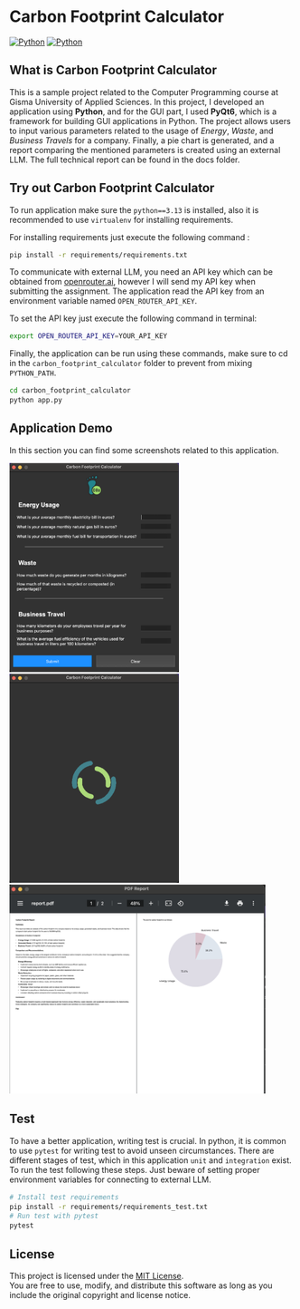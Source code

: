 # **Carbon Footprint Calculator**

[![Python](https://img.shields.io/badge/python-3.13-green)](https://www.python.org/downloads/release/python-3130/)
[![Python](https://img.shields.io/badge/PyQt6-6.7.1-blue)](https://pypi.org/project/PyQt6/)

## What is Carbon Footprint Calculator

This is a sample project related to the Computer Programming course at Gisma University of Applied Sciences.
In this project, I developed an application using <b>Python</b>, and for the GUI part, I used <b>PyQt6</b>, which
is a framework for building GUI applications in Python. The project allows users to input various parameters
related to the usage of <i>Energy</i>, <i>Waste</i>, and <i>Business Travels</i> for a company. Finally, a pie chart
is generated, and a report comparing the mentioned parameters is created using an external LLM.
The full technical report can be found in the docs folder.

## Try out Carbon Footprint Calculator

To run application make sure the `python==3.13` is installed, also it is recommended to use `virtualenv` for installing
requirements.

For installing requirements just execute the following command :

```bash
pip install -r requirements/requirements.txt
```

To communicate with external LLM, you need an API key which can be obtained from
<a href="https://openrouter.ai/settings/keys">openrouter.ai</a>, however I will send my API key when submitting the
assignment.
The application read the API key from an environment variable named `OPEN_ROUTER_API_KEY`.

To set the API key just execute the following command in terminal:

```bash
export OPEN_ROUTER_API_KEY=YOUR_API_KEY
```

Finally, the application can be run using these commands, make sure to cd in the `carbon_footprint_calculator` folder to 
prevent from mixing `PYTHON_PATH`.
```bash
cd carbon_footprint_calculator
python app.py
```

## Application Demo
In this section you can find some screenshots related to this application.

<img src="docs/MainWindow.png" alt="Example" width="300">
<img src="docs/Loading.png" alt="Example" width="300">
<img src="docs/Report.png" alt="Example" width="453">

## Test
To have a better application, writing test is crucial. In python, it is common to use `pytest` for writing test to avoid unseen
circumstances. There are different stages of test, which in this application `unit` and `integration` exist. To run the test 
following these steps. Just beware of setting proper environment variables for connecting to external LLM.

```bash
# Install test requirements
pip install -r requirements/requirements_test.txt
# Run test with pytest
pytest
```

## License

This project is licensed under the [MIT License](LICENSE).  
You are free to use, modify, and distribute this software as long as you include the original copyright and license notice.
